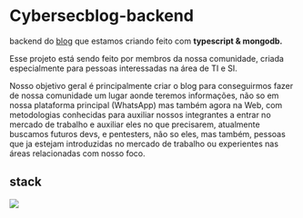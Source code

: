 # Cybersecblog-backend
backend do <a href="https://github.com/CyberSecurityti/cybersecblog">blog</a> que estamos criando feito com <b>typescript & mongodb.</b> 

Esse projeto está sendo feito por membros da nossa comunidade, criada especialmente para pessoas interessadas na área de TI e SI.

Nosso objetivo geral é principalmente criar o blog para conseguirmos fazer de nossa comunidade um lugar aonde teremos informações, não so em nossa plataforma principal (WhatsApp) mas também agora na Web, com metodologias conhecidas para auxiliar nossos integrantes a entrar no mercado de trabalho e auxiliar eles no que precisarem, atualmente buscamos futuros devs, e pentesters, não so eles, mas também, pessoas que ja estejam introduzidas no mercado de trabalho ou experientes nas áreas relacionadas com nosso foco.

## stack
<img src="https://img.shields.io/badge/Node.js-43853D?style=for-the-badge&logo=node.js&logoColor=white">


